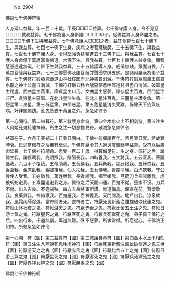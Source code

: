 ﻿　　No. 2904

佛說七千佛神符經

人身延年益算。年一百二十歲。甲辰□□□□益算。七千佛守護人身。令不見惡□□□□救我益算。七千佛為護人身斷諸□□□□甲子。從佛益算人身命盡之者。□□□□千佛下生與我益算。七千佛救護人□□□之者。益其食算七百七十佛下生。與我益算。七百七十佛下生身。疾病之者菩薩破魔。三十五佛下生。與我益算。七百七十佛守護人身。令得堅強勇猛精進五十三佛下生。與我益算。七百七十護人身命億千萬歲常得佛道。六佛下生。與我益算。七百七十佛護人益身命。開智慧憑通達無礙。七佛下生與我益算。三十五佛護導人身。威儀無缺。眾魔自畏。八萬眾菩薩與我益算。七十三佛愿佛及諸菩薩并聲聞求辟支佛。是諸阿羅漢為弟子益算。七千佛符打鍛眾魔蠱道山林社稷郎岸北神盡自消滅。千佛符打鍛眾魔風王窖君水龍之神土公盡自消滅。千佛符打鍛五秏六噓惡夢悲啼野道咒咀盡自消滅。破軍星主秏虛。武曲星主官事。廉貞星主口舌。文曲星主惡夢。祿存星主百鬼。巨門星注非尸。貪狼星主惡氣。在北斗星注生命。在北斗星注百鬼。三臺星主護身命。第一怨星第二良星。第三辟星第。四熒惑星。第五危星能消災受難。辟除天下疫氣疾病。奸非魍魎訪。亂鬼皆去千萬里之外。急急如律令

第一心開符。第二益算符。第三救護身命符。第四金木水火土不相刻符。第五注生人阿姬死鬼秏噓神符。所生之注一切惡物見符。散滅急急如律令

將軍在子。六月壬子朔二十日癸丑開白。千佛神符保請百年。若月衰日衰。若歲衰時衰。日忌當佩符之后無有衰忌。千佛符厭令其人過災度難延年益算。受符以后壽命延長。七千佛神符請命。愿受一百二十歲。得算備足符。生之身。佩符之后。諸佛生我。諸經載我。光明照我。陰陽長我。四時養我。五大將我。五云蓋我。菩薩護我。六百甲子覆我。五帝助我。五音樂我。五兵衛我。星辰格我。五絲依我。五香薰我。金床臥我。錦被覆我。仙人扶我。玉女侍我。青龍引我。白虎狹我。守公候使人受我。五姓敬我。萬姓榮我。長者順我。鄉里媚我。弓箭刀兵盜賊離我。虎狼蚖蛇避我。五毒蠱道避我之身。佩符之后天開四通。百鬼不從。墮水不沒。刀兵不傷。出入吉良。不逢禍殃。四方五岳將軍所護。無道備具。保宣在前。賢懷敬我。良藥與我。神符護我。百鬼避我。百神愛我。天門開我。地戶出我。涼泉飲我。風霜雨師除道。當符前者死。逆符者亡。符厭死喪新舊注雌雄破殃伏連之鬼。符厭山林社稷之鬼。符厭游天之鬼。符厭赤舌之鬼。符厭比舍五土注之鬼。符厭日游土氣之鬼。符厭星死之鬼。符厭客死之鬼。符厭兵死獄死之鬼。弟子佩千佛符之后。四出行來。千道無窮。萬道無難。臥不惡夢。所求常得。所愿從心。千佛法正如符。所敕急急如律令

第一心開　符【圖】第二益算符【圖】第三救護身命符【圖】第四金木水土不相刻符【圖】第五注生人阿姬死鬼秏虛神符【圖】符厭死喪新舊注雌雄破伏連之鬼三世【圖】符厭游天之之鬼【圖】符厭赤舌之鬼【圖】符厭比舍五土之鬼【圖】符厭日游土氣之鬼【圖】符厭星死之鬼【圖】符厭客死之鬼【圖】符厭兵死獄死之之鬼【圖】符厭界祥女祥之鬼【圖】符厭無辜之鬼【圖】

佛說七千佛神符經
